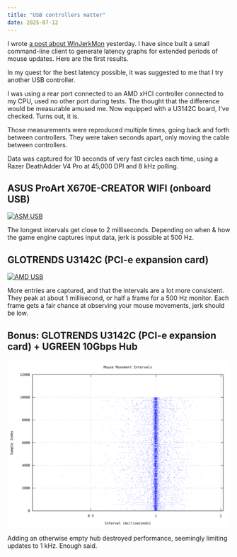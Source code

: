 ```yaml
---
title: "USB controllers matter"
date: 2025-07-12
---
```


I wrote [a post about WinJerkMon](/posts/lag/) yesterday. I have since built a small command-line client to generate latency graphs for extended periods of mouse updates. Here are the first results.

In my quest for the best latency possible, it was suggested to me that I try another USB controller.

I was using a rear port connected to an AMD xHCI controller connected to my CPU, used no other port during tests. The thought that the difference would be measurable amused me. Now equipped with a U3142C board, I've checked. Turns out, it is.

Those measurements were reproduced multiple times, going back and forth between controllers. They were taken seconds apart, only moving the cable between controllers.

Data was captured for 10 seconds of very fast circles each time, using a Razer DeathAdder V4 Pro at 45,000 DPI and 8 kHz polling.

## ASUS ProArt X670E-CREATOR WIFI (onboard USB)

<a href="/assets/usb-controllers/b.svg">
<img alt="ASM USB" src="/assets/usb-controllers/b.svg" style="background-color: white;"/>
</a>

The longest intervals get close to 2 milliseconds. Depending on when & how the game engine captures input data, jerk is possible at 500 Hz.

## GLOTRENDS U3142C (PCI-e expansion card)

<a href="/assets/usb-controllers/a.svg">
<img alt="AMD USB" src="/assets/usb-controllers/a.svg" style="background-color: white;"/>
</a>

More entries are captured, and that the intervals are a lot more consistent. They peak at about 1 millisecond, or half a frame for a 500 Hz monitor. Each frame gets a fair chance at observing your mouse movements, jerk should be low.

## Bonus: GLOTRENDS U3142C (PCI-e expansion card) + UGREEN 10Gbps Hub

<a href="/assets/usb-controllers/c.svg">
<img alt="AMD USB" src="/assets/usb-controllers/c.svg" style="background-color: white;"/>
</a>

Adding an otherwise empty hub destroyed performance, seemingly limiting updates to 1 kHz. Enough said.
